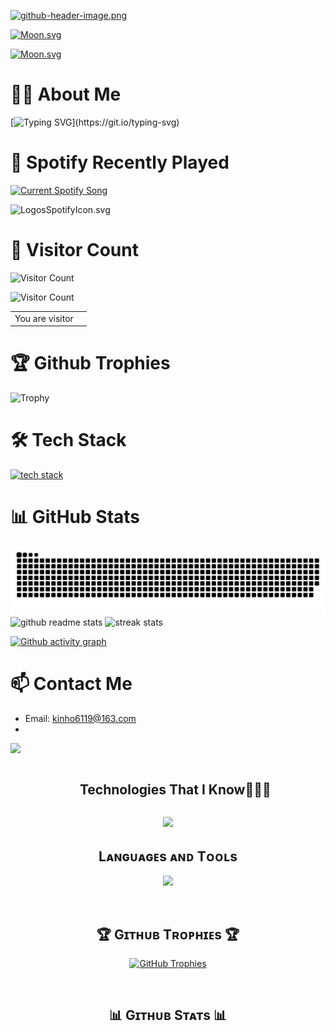 [![github-header-image.png](https://github.com/kinho6119/kinho6119/raw/main/github-header-image.png)](https://github.com/leviarista/github-profile-header-generator)


[![Moon.svg](https://moon-svg.minung.dev/moon.svg?theme=basic&rotate=0)](https://moon-svg.minung.dev)

[![Moon.svg](https://moon-svg.minung.dev/moon.svg?theme=ray&rotate=0)](https://moon-svg.minung.dev)

# 👨‍💻 About Me
[![Typing SVG](https://readme-typing-svg.demolab.com?font=Fira+Code&size=30&duration=2999&pause=1000&color=1ED760&multiline=true&width=1000&height=250&separator=%3D&lines=%23include+%3Cstdio.h%3E%3Dint+main(void)%3D%7B%3D&nbsp;&nbsp;&nbsp;&nbsp;printf(%22I+am+an+embedded+software+developer!%5Cn%22);%3D&nbsp;&nbsp;&nbsp;&nbsp;printf(%22I+love+open+source!%5Cn%22);%3D&nbsp;&nbsp;&nbsp;&nbsp;return+0;%3D%7D)](https://git.io/typing-svg)

# 🎵 Spotify Recently Played
<a href="https://github.com/tthn0/Spotify-Readme">
  <picture>
    <source media="(prefers-color-scheme: light), (prefers-color-scheme: no-preference)" srcset="https://kinho6119.pythonanywhere.com?theme=light&scan=false&spin=true" >
    <source media="(prefers-color-scheme: dark)" srcset="https://kinho6119.pythonanywhere.com?theme=dark&scan=false&spin=true" >
    <img alt="Current Spotify Song" src="https://kinho6119.pythonanywhere.com?theme=light&scan=false&spin=true" > 
    <!-- https://open.spotify.com/user/31gzoeut7lw4cz7v54tofk4f6m3i -->
  </picture>
</a>

![LogosSpotifyIcon.svg](https://github.com/kinho6119/kinho6119/raw/main/LogosSpotifyIcon.svg)

# 👣 Visitor Count
<img src="https://komarev.com/ghpvc/?username=kinho6119&color=1ED760&style=for-the-badge&label=You+are+visitor" alt="Visitor Count" width="200" height="50">

![Visitor Count](https://profile-counter.glitch.me/kinho6119/count.svg)


<table>
  <tr>
    <td>You are visitor</td>
    <td><img src="https://profile-counter.glitch.me/kinho6119/count.svg" alt="" /></td>
  </tr>
</table>




# 🏆 Github Trophies
![Trophy](https://github-profile-trophy.vercel.app/?username=kinho6119&theme=onedark&no-bg=true&column=-1&no-frame=true)


# 🛠 Tech Stack
<a href="https://github.com/tandpfun/skill-icons">
  <picture>
    <source srcset="https://github.com/kinho6119/kinho6119/raw/main/skill-icons-dark.svg" media="(prefers-color-scheme: dark)" />
    <source srcset="https://github.com/kinho6119/kinho6119/raw/main/skill-icons-light.svg" media="(prefers-color-scheme: light), (prefers-color-scheme: no-preference)" />
    <img alt="tech stack" src="https://github.com/kinho6119/kinho6119/raw/main/skill-icons-light.svg" />
  </picture>
</a>



# 📊 GitHub Stats
<picture>
  <source media="(prefers-color-scheme: dark)" srcset="https://raw.githubusercontent.com/kinho6119/kinho6119/output/github-contribution-grid-snake-dark.svg">
  <source media="(prefers-color-scheme: light), (prefers-color-scheme: no-preference)" srcset="https://raw.githubusercontent.com/kinho6119/kinho6119/output/github-contribution-grid-snake.svg">
  <img alt="github contribution grid snake animation" src="https://raw.githubusercontent.com/kinho6119/kinho6119/output/github-contribution-grid-snake.svg">
</picture>

<picture>
  <source srcset="https://github-readme-stats.vercel.app/api?username=kinho6119&hide_border=true&show_icons=true&theme=vue-dark&rank_icon=github&ring_color=1ED760&title_color=1ED760&icon_color=1ED760&bg_color=00000000" media="(prefers-color-scheme: dark)" >
  <source srcset="https://github-readme-stats.vercel.app/api?username=kinho6119&hide_border=true&show_icons=true&theme=vue&rank_icon=github&ring_color=1ED760&title_color=1ED760&icon_color=1ED760&bg_color=00000000" media="(prefers-color-scheme: light), (prefers-color-scheme: no-preference)" >
  <img alt="github readme stats" src="https://github-readme-stats.vercel.app/api?username=kinho6119&hide_border=true&show_icons=true&theme=vue&rank_icon=github&ring_color=1ED760&title_color=1ED760&icon_color=1ED760&bg_color=00000000" >
</picture>

<picture>
  <source srcset="https://streak-stats.demolab.com/?user=kinho6119&hide_border=true&border=E4E2E3&theme=github-dark&background=00000000&fire=1ED760" media="(prefers-color-scheme: dark)" >
  <source srcset="https://streak-stats.demolab.com/?user=kinho6119&hide_border=true&border=E4E2E3&theme=github-light&background=00000000&dates=1ED760" media="(prefers-color-scheme: light), (prefers-color-scheme: no-preference)" >
  <img alt="streak stats" src="https://streak-stats.demolab.com/?user=kinho6119&hide_border=true&border=E4E2E3&theme=github-light&background=00000000&dates=1ED760" >
</picture>


[![Github activity graph](https://github-readme-activity-graph.vercel.app/graph?username=kinho6119&hide_border=true&line=1ED760&theme=github-compact&area=true)](https://github.com/ashutosh00710/github-readme-activity-graph)

# 📫 Contact Me
- Email: [kinho6119@163.com](mailto:kinho6119@163.com)
- 
![](https://github.com/kinho6119/kinho6119/raw/main/github-footer-image.svg)

<!--
**kinho6119/kinho6119** is a ✨ _special_ ✨ repository because its `README.md` (this file) appears on your GitHub profile.

Here are some ideas to get you started:

- 🔭 I’m currently working on ...
- 🌱 I’m currently learning ...
- 👯 I’m looking to collaborate on ...
- 🤔 I’m looking for help with ...
- 💬 Ask me about ...
- 📫 How to reach me: ...
- 😄 Pronouns: ...
- ⚡ Fun fact: ...
-->

<!--h1 without bottom border-->
<div id="user-content-toc">
  <ul align="center">
    <summary><h2 style="display: inline-block">Technologies That I Know👨🏻‍💻</h2></summary>
  </ul>
</div>
<!--tech stack icons-->
<p align="center">
  <a href="https://skillicons.dev">
    <img src="https://skillicons.dev/icons?i=git,aws,cpp,css,discord,docker,postgres,prisma,pug,dynamodb,express,figma,firebase,redis,github,html,java,js,linux,md,materialui,nginx,mongodb,mysql,nextjs,nodejs,postman,py,react,redux,tailwind,ts,vscode,kubernetes&perline=14" />
  </a>
</p>

<!--Languages and Tools Section-->       
<h2 align="center">Lᴀɴɢᴜᴀɢᴇs ᴀɴᴅ Tᴏᴏʟs</h2> 
<p align="center">
<img width="500px"  src="https://skillicons.dev/icons?i=py,java,js,html,css,react,nodejs,express,django,md,solidity,postgres,mongo,git,vscode,docker,aws,postman,supabase,linux&perline=10"  />
</p>
<br />


<!--Trophies Section-->   
<h2 align="center">🏆 Gɪᴛʜᴜʙ Tʀᴏᴘʜɪᴇs 🏆</h2>
<p align="center">
  <a href="https://github.com/Kiran1689/github-profile-trophy">
    <img src="https://github-profile-trophy.vercel.app/?username=Kiran1689&row=2&column=6&margin-w=20&margin-h=20" alt="GitHub Trophies">
  </a>
</p>
<br />

<!--Github stats Table--> 
<h2 align="center">📊 Gɪᴛʜᴜʙ Sᴛᴀᴛs 📊</h2>
